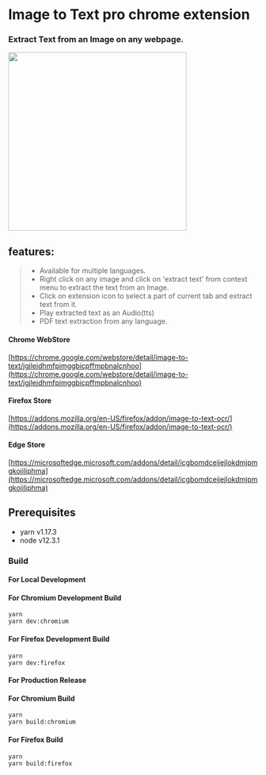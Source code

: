 # Image to Text pro chrome extension

### Extract Text from an Image on any webpage.

<a href="https://www.youtube.com/watch?v=c9hvz21ESys" target="_blank"><img src="https://img.youtube.com/vi/c9hvz21ESys/hqdefault.jpg" height="360"></a>

## features:

> - Available for multiple languages.
> - Right click on any image and click on 'extract text' from context menu to extract the text from an Image.
> - Click on extension icon to select a part of current tab and extract text from it.
> - Play extracted text as an Audio(tts)
> - PDF text extraction from any language.

#### Chrome WebStore

[https://chrome.google.com/webstore/detail/image-to-text/jgjlejdhmfpimggbicpffmpbnalcnhoo](https://chrome.google.com/webstore/detail/image-to-text/jgjlejdhmfpimggbicpffmpbnalcnhoo)

#### Firefox Store

[https://addons.mozilla.org/en-US/firefox/addon/image-to-text-ocr/](https://addons.mozilla.org/en-US/firefox/addon/image-to-text-ocr/)

#### Edge Store

[https://microsoftedge.microsoft.com/addons/detail/icgbomdceijejlokdmjpmgkojiliphma](https://microsoftedge.microsoft.com/addons/detail/icgbomdceijejlokdmjpmgkojiliphma)

## Prerequisites

- yarn v1.17.3
- node v12.3.1

### Build

#### For Local Development

#### For Chromium Development Build

```
yarn
yarn dev:chromium
```

#### For Firefox Development Build

```
yarn
yarn dev:firefox
```

#### For Production Release

#### For Chromium Build

```
yarn
yarn build:chromium
```

#### For Firefox Build

```
yarn
yarn build:firefox
```
